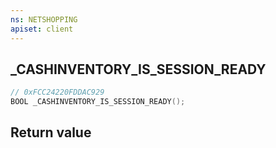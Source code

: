 ```yaml
---
ns: NETSHOPPING
apiset: client
---
```

## _CASHINVENTORY_IS_SESSION_READY

```c
// 0xFCC24220FDDAC929
BOOL _CASHINVENTORY_IS_SESSION_READY();
```



## Return value

